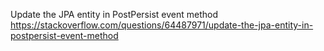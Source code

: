 Update the JPA entity in PostPersist event method
https://stackoverflow.com/questions/64487971/update-the-jpa-entity-in-postpersist-event-method